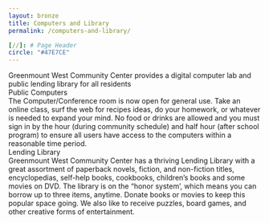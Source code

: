 ```yaml
---
layout: bronze
title: Computers and Library
permalink: /computers-and-library/

[//]: # Page Header
circle: "#47E7CE"
---
```


<div class="history_group discover_overlay" style="background-image: url('/assets/img/gwcc_publiccomputers.jpg');">
</div>

<div class="discover_grid">
    <div class="history_meta">
        <div class="history_title">
            Greenmount West Community Center provides a digital computer lab and public lending library for all residents
        </div>
        <div class="history_summary">
            <div class="history_p">
                <span>Public Computers</span>
                <div>The Computer/Conference room is now open for general use. Take an online class, surf the web for recipes ideas, do your homework, or whatever is needed to expand your mind. No food or drinks are allowed and you must sign in by the hour (during community schedule) and half hour (after school program) to ensure all users have access to the computers within a reasonable time period.</div>
            </div>
            <div class="history_p">
                <span>Lending Library</span>
                <div>Greenmount West Community Center has a thriving Lending Library with a great assortment of paperback novels, fiction, and non-fiction titles, encyclopedias, self-help books, cookbooks, children’s books and some movies on DVD. The library is on the “honor system’, which means you can borrow up to three items, anytime. Donate books or movies to keep this popular space going. We also like to receive puzzles, board games, and other creative forms of entertainment.</div>
            </div>
        </div>
    </div>
</div>
